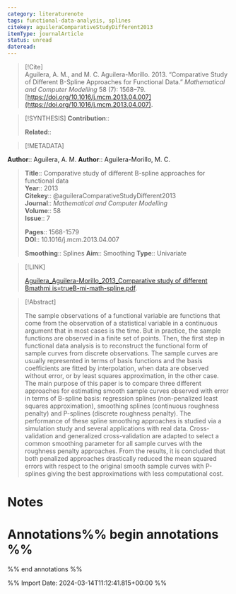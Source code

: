 ```yaml
---
category: literaturenote
tags: functional-data-analysis, splines
citekey: aguileraComparativeStudyDifferent2013
itemType: journalArticle
status: unread  
dateread:  
---
```


> [!Cite]  
> Aguilera, A. M., and M. C. Aguilera-Morillo. 2013. “Comparative Study of Different B-Spline Approaches for Functional Data.” _Mathematical and Computer Modelling_ 58 (7): 1568–79. [https://doi.org/10.1016/j.mcm.2013.04.007](https://doi.org/10.1016/j.mcm.2013.04.007).

> [!SYNTHESIS] 
>**Contribution**::
>
>**Related**:: 
>

> [!METADATA]  
>
**Author**:: Aguilera, A. M.
**Author**:: Aguilera-Morillo, M. C.<br>
> **Title**:: Comparative study of different B-spline approaches for functional data    
> **Year**:: 2013     
> **Citekey**:: @aguileraComparativeStudyDifferent2013    
>**Journal**:: *Mathematical and Computer Modelling*    
>**Volume**:: 58    
>**Issue**:: 7     
>    
>    
>     
> **Pages**:: 1568-1579    
>**DOI**:: 10.1016/j.mcm.2013.04.007    
>
>**Smoothing**:: Splines
>**Aim**:: Smoothing
>**Type**:: Univariate

> [!LINK] 
>
> [Aguilera_Aguilera-Morillo_2013_Comparative study of different Bmathmi is=trueB-mi-math-spline.pdf](file:///Users/steven/Library/CloudStorage/GoogleDrive-steven.golovkine@ul.ie/My%20Drive/bibliography/Mathematical%20and%20Computer%20Modelling/2013/Aguilera_Aguilera-Morillo_2013_Comparative%20study%20of%20different%20Bmathmi%20is=trueB-mi-math-spline.pdf).

>[!Abstract]
>
>The sample observations of a functional variable are functions that come from the observation of a statistical variable in a continuous argument that in most cases is the time. But in practice, the sample functions are observed in a finite set of points. Then, the first step in functional data analysis is to reconstruct the functional form of sample curves from discrete observations. The sample curves are usually represented in terms of basis functions and the basis coefficients are fitted by interpolation, when data are observed without error, or by least squares approximation, in the other case. The main purpose of this paper is to compare three different approaches for estimating smooth sample curves observed with error in terms of B-spline basis: regression splines (non-penalized least squares approximation), smoothing splines (continuous roughness penalty) and P-splines (discrete roughness penalty). The performance of these spline smoothing approaches is studied via a simulation study and several applications with real data. Cross-validation and generalized cross-validation are adapted to select a common smoothing parameter for all sample curves with the roughness penalty approaches. From the results, it is concluded that both penalized approaches drastically reduced the mean squared errors with respect to the original smooth sample curves with P-splines giving the best approximations with less computational cost.
>>


# Notes<br>
# Annotations%% begin annotations %%  
 
  
%% end annotations %%

%% Import Date: 2024-03-14T11:12:41.815+00:00 %%
